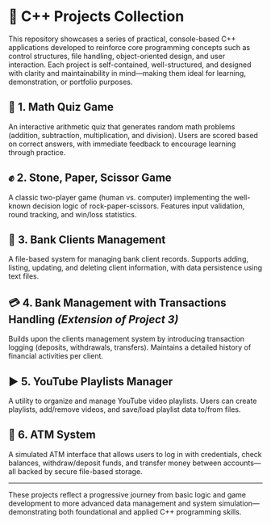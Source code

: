 # 📂 C++ Projects Collection

This repository showcases a series of practical, console-based C++ applications developed to reinforce core programming concepts such as control structures, file handling, object-oriented design, and user interaction. Each project is self-contained, well-structured, and designed with clarity and maintainability in mind—making them ideal for learning, demonstration, or portfolio purposes.

## 🧮 1. **Math Quiz Game**  
An interactive arithmetic quiz that generates random math problems (addition, subtraction, multiplication, and division). Users are scored based on correct answers, with immediate feedback to encourage learning through practice.

## ✊ 2. **Stone, Paper, Scissor Game**  
A classic two-player game (human vs. computer) implementing the well-known decision logic of rock-paper-scissors. Features input validation, round tracking, and win/loss statistics.

## 👤 3. **Bank Clients Management**  
A file-based system for managing bank client records. Supports adding, listing, updating, and deleting client information, with data persistence using text files.

## 💳 4. **Bank Management with Transactions Handling** *(Extension of Project 3)*  
Builds upon the clients management system by introducing transaction logging (deposits, withdrawals, transfers). Maintains a detailed history of financial activities per client.

## ▶️ 5. **YouTube Playlists Manager**  
A utility to organize and manage YouTube video playlists. Users can create playlists, add/remove videos, and save/load playlist data to/from files.

## 🏧 6. **ATM System**  
A simulated ATM interface that allows users to log in with credentials, check balances, withdraw/deposit funds, and transfer money between accounts—all backed by secure file-based storage.

---

These projects reflect a progressive journey from basic logic and game development to more advanced data management and system simulation—demonstrating both foundational and applied C++ programming skills.
